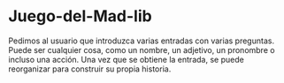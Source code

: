 # Juego-del-Mad-lib
Pedimos al usuario que introduzca varias entradas con varias preguntas.  Puede ser cualquier cosa, como un nombre, un adjetivo, un pronombre o incluso una acción. Una vez que se obtiene la entrada, se puede reorganizar para construir su propia historia.
